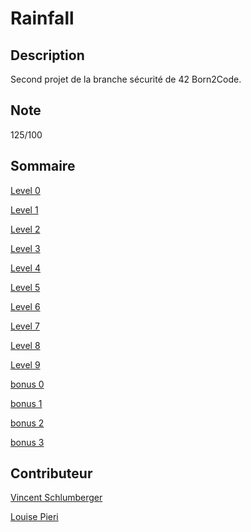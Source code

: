 # Rainfall

## Description

Second projet de la branche sécurité de 42 Born2Code.

## Note

125/100

## Sommaire

[Level 0](/level0/)

[Level 1](/level1/)

[Level 2](/level2/)

[Level 3](/level3/)

[Level 4](/level4/)

[Level 5](/level5/)

[Level 6](/level6/)

[Level 7](/level7/)

[Level 8](/level8/)

[Level 9](/level9/)

[bonus 0](/bonus0/)

[bonus 1](/bonus1/)

[bonus 2](/bonus2/)

[bonus 3](/bonus3/)

## Contributeur

[Vincent Schlumberger](https://github.com/vischlum)

[Louise Pieri](https://github.com/lpieri)
